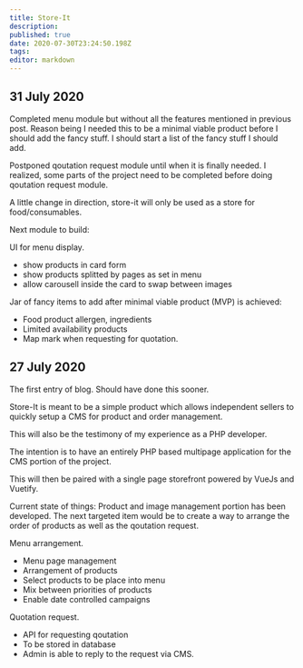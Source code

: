 ```yaml
---
title: Store-It
description: 
published: true
date: 2020-07-30T23:24:50.198Z
tags: 
editor: markdown
---
```


## 31 July 2020
Completed menu module but without all the features mentioned in previous post. Reason being I needed this to be a minimal viable product before I should add the fancy stuff. I should start a list of the fancy stuff I should add.

Postponed qoutation request module until when it is finally needed. I realized, some parts of the project need to be completed before doing qoutation request module.

A little change in direction, store-it will only be used as a store for food/consumables.

Next module to build:

UI for menu display.
- show products in card form
- show products splitted by pages as set in menu
- allow carousell inside the card to swap between images

Jar of fancy items to add after minimal viable product (MVP) is achieved:
- Food product allergen, ingredients
- Limited availability products
- Map mark when requesting for quotation.

## 27 July 2020
The first entry of blog. Should have done this sooner.

Store-It is meant to be a simple product which allows independent sellers to quickly setup a CMS for product and order management.

This will also be the testimony of my experience as a PHP developer.

The intention is to have an entirely PHP based multipage application for the CMS portion of the project.

This will then be paired with a single page storefront powered by VueJs and Vuetify.

Current state of things: Product and image management portion has been developed. The next targeted item would be to create a way to arrange the order of products as well as the qoutation request. 

Menu arrangement. 
- Menu page management
- Arrangement of products
- Select products to be place into menu
- Mix between priorities of products
- Enable date controlled campaigns

Quotation request.
- API for requesting qoutation
- To be stored in database
- Admin is able to reply to the request via CMS.
